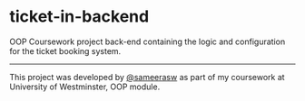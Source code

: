 # ticket-in-backend

OOP Coursework project back-end containing the logic and configuration for the ticket booking system.

---
This project was developed by [@sameerasw](https://github.com/sameerasw) as part of my coursework at University of Westminster, OOP module. 
